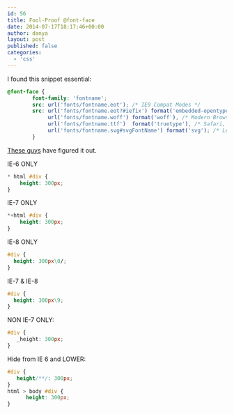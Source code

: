 ```yaml
---
id: 56
title: Fool-Proof @font-face
date: 2014-07-17T18:17:46+00:00
author: danya
layout: post
published: false
categories:
  - 'css'
---
```


I found this snippet essential:

```css
@font-face {
		font-family: 'fontname';
		src: url('fonts/fontname.eot'); /* IE9 Compat Modes */
		src: url('fonts/fontname.eot?#iefix') format('embedded-opentype'), /* IE6-IE8 */
		     url('fonts/fontname.woff') format('woff'), /* Modern Browsers */
		     url('fonts/fontname.ttf')  format('truetype'), /* Safari, Android, iOS */
		     url('fonts/fontname.svg#svgFontName') format('svg'); /* Legacy iOS */
		}
```


<!--more-->

[These guys](http://css-tricks.com/snippets/css/using-font-face/) have figured it out.

IE-6 ONLY

```css
* html #div {
    height: 300px;
}
```


IE-7 ONLY

```css
*+html #div {
    height: 300px;
}
```


IE-8 ONLY

```css
#div {
  height: 300px\0/;
}
```


IE-7 & IE-8

```css
#div {
  height: 300px\9;
}
```


NON IE-7 ONLY:

```css
#div {
   _height: 300px;
}
```


Hide from IE 6 and LOWER:

```css
#div {
   height/**/: 300px;
}
html > body #div {
      height: 300px;
}
```
